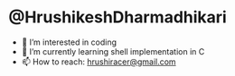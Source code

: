 # @HrushikeshDharmadhikari
- 👀 I’m interested in coding
- 🌱 I’m currently learning shell implementation in C
- 📫 How to reach: hrushiracer@gmail.com

<!---
HrushikeshDharmadhikari/HrushikeshDharmadhikari is a ✨ special ✨ repository because its `README.md` (this file) appears on your GitHub profile.
You can click the Preview link to take a look at your changes.
--->
